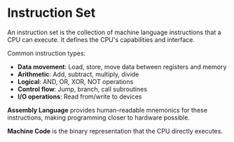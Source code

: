 # Instruction Set

An instruction set is the collection of machine language instructions that a CPU can execute. It defines the CPU's capabilities and interface.

Common instruction types:
- **Data movement**: Load, store, move data between registers and memory
- **Arithmetic**: Add, subtract, multiply, divide
- **Logical**: AND, OR, XOR, NOT operations
- **Control flow**: Jump, branch, call subroutines
- **I/O operations**: Read from/write to devices

**Assembly Language** provides human-readable mnemonics for these instructions, making programming closer to hardware possible.

**Machine Code** is the binary representation that the CPU directly executes.